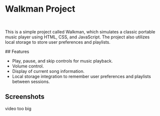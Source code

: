 # Walkman Project
</br>
<p>This is a simple project called Walkman, which simulates a classic portable music player using HTML, CSS, and JavaScript. The project also utilizes local storage to store user preferences and playlists.</p>
## Features

- Play, pause, and skip controls for music playback.
- Volume control.
- Display of current song information.
- Local storage integration to remember user preferences and playlists between sessions.
## Screenshots

video too big